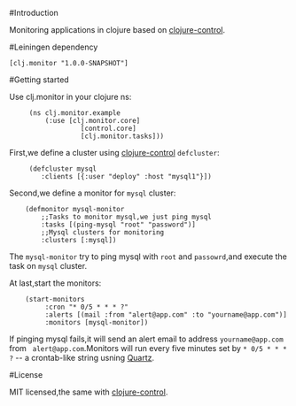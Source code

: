#Introduction

Monitoring applications in clojure based on [clojure-control](https://github.com/killme2008/clojure-control/).

#Leiningen dependency

    [clj.monitor "1.0.0-SNAPSHOT"]

#Getting started

Use clj.monitor in your clojure ns:

    	 (ns clj.monitor.example
             (:use [clj.monitor.core]
                      [control.core]
                      [clj.monitor.tasks]))


First,we define a cluster using [clojure-control](https://github.com/killme2008/clojure-control/) `defcluster`:

		 (defcluster mysql
		    :clients [{:user "deploy" :host "mysql1"}])

Second,we define a monitor for `mysql` cluster:

        (defmonitor mysql-monitor
		    ;;Tasks to monitor mysql,we just ping mysql
		    :tasks [(ping-mysql "root" "password")]
			;;Mysql clusters for monitoring
			:clusters [:mysql])

The  `mysql-monitor` try to ping mysql with `root` and `passowrd`,and execute the task on `mysql` cluster.

At last,start the monitors:

        (start-monitors
             :cron "* 0/5 * * * ?"
             :alerts [(mail :from "alert@app.com" :to "yourname@app.com")]
             :monitors [mysql-monitor])

If pinging mysql fails,it will send an alert email to address `yourname@app.com` from ` alert@app.com`.Monitors will run every five minutes set by `* 0/5 * * * ?` -- a crontab-like string usning [Quartz](http://quartz-scheduler.org/).

#License

MIT licensed,the same with [clojure-control](https://github.com/killme2008/clojure-control/).





